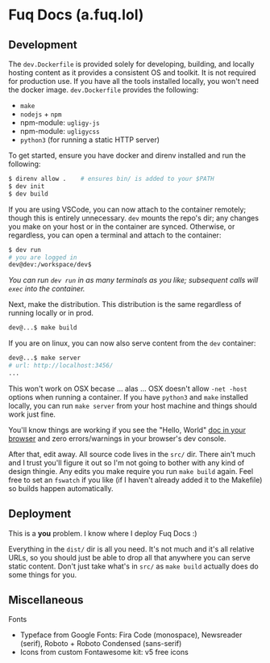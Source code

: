 # Fuq Docs (a.fuq.lol)

## Development

The `dev.Dockerfile` is provided solely for developing, building, and locally hosting
content as it provides a consistent OS and toolkit. It is not required for production
use. If you have all the tools installed locally, you won't need the docker image.
`dev.Dockerfile` provides the following:

- `make`
- `nodejs` + `npm`
- npm-module: `ugligy-js`
- npm-module: `ugligycss`
- `python3` (for running a static HTTP server)

To get started, ensure you have docker and direnv installed and run the following:

```sh
$ direnv allow .    # ensures bin/ is added to your $PATH
$ dev init
$ dev build
```

If you are using VSCode, you can now attach to the container remotely; though this
is entirely unnecessary. `dev` mounts the repo's dir; any changes you make on your
host or in the container are synced. Otherwise, or regardless, you can open a terminal
and attach to the container:

```sh
$ dev run
# you are logged in
dev@dev:/workspace/dev$ 
```

_You can run `dev run` in as many terminals as you like; subsequent calls will `exec` into
the container._

Next, make the distribution. This distribution is the same regardless of running locally
or in prod.

```sh
dev@...$ make build
```

If you are on linux, you can now also serve content from the `dev` container:

```sh
dev@...$ make server
# url: http://localhost:3456/
...
```

This won't work on OSX becase ... alas ... OSX doesn't allow `-net -host` options when
running a container. If you have `python3` and `make` installed locally, you can run
`make server` from your host machine and things should work just fine.

You'll know things are working if you see the "Hello, World" [doc in your browser](http://localhost:3456/)
and zero errors/warnings in your browser's dev console.

After that, edit away. All source code lives in the `src/` dir. There ain't much and I
trust you'll figure it out so I'm not going to bother with any kind of design thingie.
Any edits you make require you run `make build` again. Feel free to set an `fswatch` if
you like (if I haven't already added it to the Makefile) so builds happen automatically.

## Deployment

This is a **you** problem. I know where I deploy Fuq Docs :)

Everything in the `dist/` dir is all you need. It's not much and it's all relative URLs,
so you should just be able to drop all that anywhere you can serve static content. Don't
just take what's in `src/` as `make build` actually does do some things for you.

## Miscellaneous

Fonts

- Typeface from Google Fonts: Fira Code (monospace), Newsreader (serif), Roboto + Roboto Condensed (sans-serif)
- Icons from custom Fontawesome kit: v5 free icons 